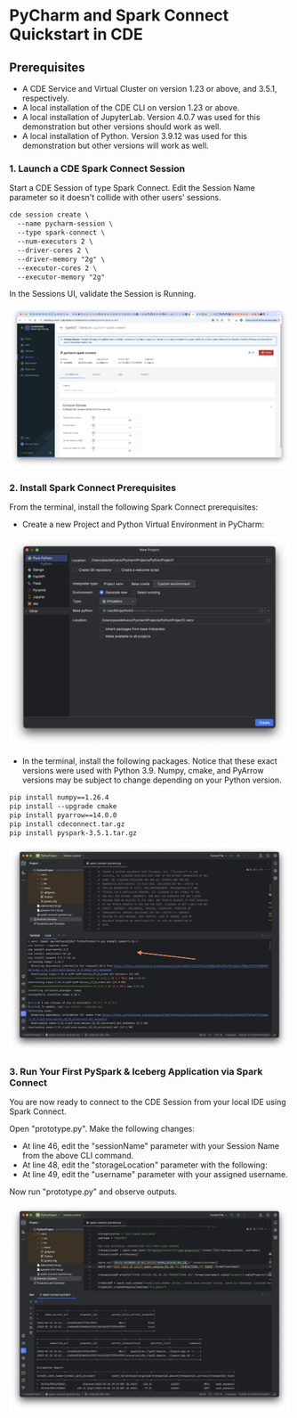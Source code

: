 # PyCharm and Spark Connect Quickstart in CDE

## Prerequisites

* A CDE Service and Virtual Cluster on version 1.23 or above, and 3.5.1, respectively.
* A local installation of the CDE CLI on version 1.23 or above.
* A local installation of JupyterLab. Version 4.0.7 was used for this demonstration but other versions should work as well.
* A local installation of Python. Version 3.9.12 was used for this demonstration but other versions will work as well.

### 1. Launch a CDE Spark Connect Session

Start a CDE Session of type Spark Connect. Edit the Session Name parameter so it doesn't collide with other users' sessions.

```
cde session create \
  --name pycharm-session \
  --type spark-connect \
  --num-executors 2 \
  --driver-cores 2 \
  --driver-memory "2g" \
  --executor-cores 2 \
  --executor-memory "2g"
```

In the Sessions UI, validate the Session is Running.

![alt text](../../img/pycharm-spark-connect-session.png)

### 2. Install Spark Connect Prerequisites

From the terminal, install the following Spark Connect prerequisites:

* Create a new Project and Python Virtual Environment in PyCharm:

![alt text](../../img/pycharm_project.png)

* In the terminal, install the following packages. Notice that these exact versions were used with Python 3.9. Numpy, cmake, and PyArrow versions may be subject to change depending on your Python version.

```
pip install numpy==1.26.4
pip install --upgrade cmake
pip install pyarrow==14.0.0
pip install cdeconnect.tar.gz  
pip install pyspark-3.5.1.tar.gz
```

![alt text](../../img/pycharm_install_requirements.png)

### 3. Run Your First PySpark & Iceberg Application via Spark Connect

You are now ready to connect to the CDE Session from your local IDE using Spark Connect.

Open "prototype.py". Make the following changes:

* At line 46, edit the "sessionName" parameter with your Session Name from the above CLI command.
* At line 48, edit the "storageLocation" parameter with the following: <Enter Cloud Storage Location Here>
* At line 49, edit the "username" parameter with your assigned username.

Now run "prototype.py" and observe outputs.

![alt text](../../img/pycharm_outputs.png)
